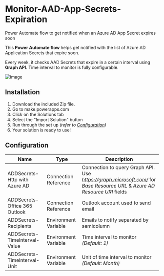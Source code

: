 # Monitor-AAD-App-Secrets-Expiration
Power Automate flow to get notified when an Azure AD App Secret expires soon

This **Power Automate flow** helps get notified with the list of Azure AD Application Secrets that expire soon.

Every week, it checks AAD Secrets that expire in a certain interval using **Graph API**.
Time interval to monitor is fully configurable.

![image](https://user-images.githubusercontent.com/22662809/164730035-af827719-5c5a-40f2-b5b6-0e8dc9a2bdf4.png)

## Installation

1.  Download the included Zip file.
2.  Go to make.powerapps.com 
3.  Click on the Solutions tab
4.  Select the "Import Solution" button
5.  Run through the set up _(refer to [Configuration](#configuration))_
6.  Your solution is ready to use!

## Configuration

| Name | Type | Description |
|---|---|---|
| ADDSecrets-Http with Azure AD | Connection Reference | Connection to query Graph API.<br />Use _https://graph.microsoft.com/_ for _Base Resource URL_ & _Azure AD Resource URI_ fields |
| ADDSecrets-Office 365 Outlook | Connection Reference | Outlook account used to send email |
| ADDSecrets-Recipients  | Environment Variable | Emails to notify separated by semicolumn |
| ADDSecrets-TimeInterval-Value | Environment Variable | Time interval to monitor _(Default: 1)_|
| ADDSecrets-TimeInterval-Unit | Environment Variable | Unit of time interval to monitor _(Default: Month)_ |
